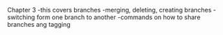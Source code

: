 Chapter 3
-this covers branches
-merging, deleting, creating branches
-switching form one branch to another
-commands on how to share branches ang tagging
